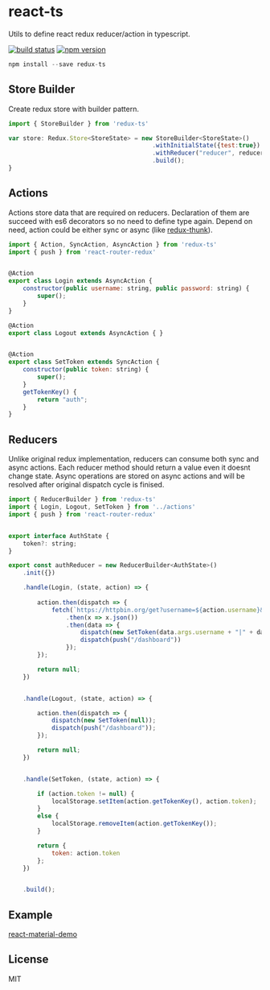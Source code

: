 react-ts
=============

Utils to define react redux reducer/action in typescript.

[![build status](https://img.shields.io/travis/cimdalli/redux-ts/master.svg?style=flat-square)](https://travis-ci.org/cimdalli/redux-ts) 
[![npm version](https://img.shields.io/npm/v/redux-ts.svg?style=flat-square)](https://www.npmjs.com/package/redux-ts)


```js
npm install --save redux-ts
```

## Store Builder

Create redux store with builder pattern.

```js
import { StoreBuilder } from 'redux-ts'

var store: Redux.Store<StoreState> = new StoreBuilder<StoreState>()
										.withInitialState({test:true})
										.withReducer("reducer", reducer)
										.build();
} 
```

## Actions

Actions store data that are required on reducers. Declaration of them are succeed with es6 decorators so no need to define type again. Depend on need, action could be either sync or async (like [redux-thunk](https://github.com/gaearon/redux-thunk)).

```js
import { Action, SyncAction, AsyncAction } from 'redux-ts'
import { push } from 'react-router-redux'


@Action
export class Login extends AsyncAction {
    constructor(public username: string, public password: string) {
        super();
    }
}

@Action
export class Logout extends AsyncAction { }


@Action
export class SetToken extends SyncAction {
    constructor(public token: string) {
        super();
    }
    getTokenKey() {
        return "auth";
    }
}
```

## Reducers

Unlike original redux implementation, reducers can consume both sync and async actions. Each reducer method should return a value even it doesnt change state. Async operations are stored on async actions and will be resolved after original dispatch cycle is finised.

```js
import { ReducerBuilder } from 'redux-ts'
import { Login, Logout, SetToken } from '../actions'
import { push } from 'react-router-redux'


export interface AuthState {
    token?: string;
}

export const authReducer = new ReducerBuilder<AuthState>()
    .init({})

    .handle(Login, (state, action) => {
        
	    action.then(dispatch => {
	        fetch(`https://httpbin.org/get?username=${action.username}&password=${action.password}`)
	            .then(x => x.json())
	            .then(data => {
	                dispatch(new SetToken(data.args.username + "|" + data.args.password));
	                dispatch(push("/dashboard"))
	            });
	    });

        return null;
    })


    .handle(Logout, (state, action) => {

        action.then(dispatch => {
            dispatch(new SetToken(null));
            dispatch(push("/dashboard"));
        });

        return null;
    })


    .handle(SetToken, (state, action) => {

        if (action.token != null) {
            localStorage.setItem(action.getTokenKey(), action.token);
        }
        else {
            localStorage.removeItem(action.getTokenKey());
        }

        return {
            token: action.token
        };
    })


    .build();
```

## Example
[react-material-demo](https://github.com/cimdalli/react-material-demo)

## License

MIT
